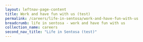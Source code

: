 ```yaml
---
layout: leftnav-page-content
title: Work and have fun with us (test)
permalink: /careers/life-in-sentosa/work-and-have-fun-with-us
breadcrumb: life in sentosa - work and have fun with us
collection_name: careers
second_nav_title: "Life in Sentosa (test)"
---
```

